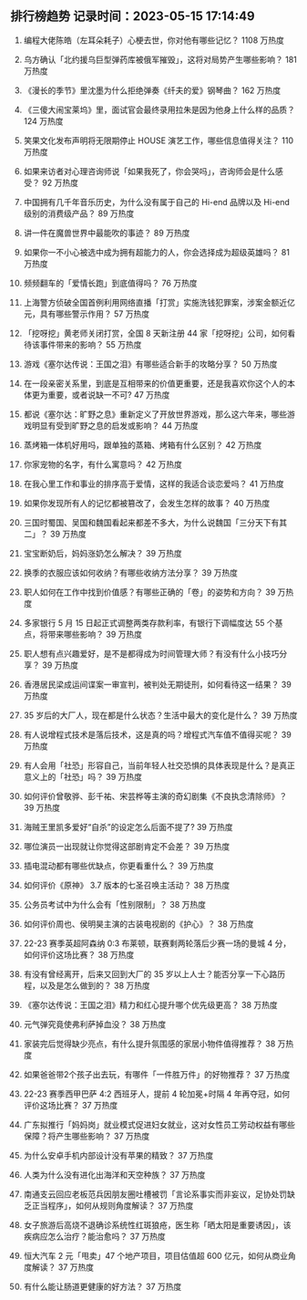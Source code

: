 
## 排行榜趋势 记录时间：2023-05-15 17:14:49
  
  1. 编程大佬陈皓（左耳朵耗子）心梗去世，你对他有哪些记忆？ 1108 万热度
    
  2. 乌方确认「北约援乌巨型弹药库被俄军摧毁」，这将对局势产生哪些影响？ 181 万热度
    
  3. 《漫长的季节》里沈墨为什么拒绝弹奏《纤夫的爱》钢琴曲？ 162 万热度
    
  4. 《三傻大闹宝莱坞》里，面试官会最终录用拉朱是因为他身上什么样的品质？ 124 万热度
    
  5. 笑果文化发布声明将无限期停止 HOUSE 演艺工作，哪些信息值得关注？ 110 万热度
    
  6. 如果来访者对心理咨询师说「如果我死了，你会哭吗」，咨询师会是什么感受？ 92 万热度
    
  7. 中国拥有几千年音乐历史，为什么没有属于自己的 Hi-end 品牌以及 Hi-end 级别的消费级产品？ 89 万热度
    
  8. 讲一件在魔兽世界中最能吹的事迹？ 89 万热度
    
  9. 如果你一不小心被选中成为拥有超能力的人，你会选择成为超级英雄吗？ 81 万热度
    
  10. 频频翻车的「爱情长跑」到底值得吗？ 76 万热度
    
  11. 上海警方侦破全国首例利用网络直播「打赏」实施洗钱犯罪案，涉案金额近亿元，具有哪些警示作用？ 57 万热度
    
  12. 「挖呀挖」黄老师关闭打赏，全国 8 天新注册 44 家「挖呀挖」公司，如何看待该事件带来的影响？ 55 万热度
    
  13. 游戏《塞尔达传说：王国之泪》有哪些适合新手的攻略分享？ 50 万热度
    
  14. 在一段亲密关系里，到底是互相带来的价值更重要，还是我喜欢你这个人的本体更为重要，或者说缺一不可? 47 万热度
    
  15. 都说《塞尔达：旷野之息》重新定义了开放世界游戏，那么这六年来，哪些游戏明显有受到旷野之息的启发或影响？ 44 万热度
    
  16. 蒸烤箱一体机好用吗，跟单独的蒸箱、烤箱有什么区别？ 42 万热度
    
  17. 你家宠物的名字，有什么寓意吗？ 42 万热度
    
  18. 在我心里工作和事业的排序高于爱情，这样的我适合谈恋爱吗？ 41 万热度
    
  19. 如果你发现所有人的记忆都被篡改了，会发生怎样的故事？ 40 万热度
    
  20. 三国时蜀国、吴国和魏国看起来都差不多大，为什么说魏国「三分天下有其二」？ 39 万热度
    
  21. 宝宝断奶后，妈妈涨奶怎么解决？ 39 万热度
    
  22. 换季的衣服应该如何收纳？有哪些收纳方法分享？ 39 万热度
    
  23. 职人如何在工作中找到价值感？有哪些正确的「卷」的姿势和方向？ 39 万热度
    
  24. 多家银行 5 月 15 日起正式调整两类存款利率，有银行下调幅度达 55 个基点，将带来哪些影响？ 39 万热度
    
  25. 职人想有点兴趣爱好，是不是都得成为时间管理大师？有没有什么小技巧分享？ 39 万热度
    
  26. 香港居民梁成运间谍案一审宣判，被判处无期徒刑，如何看待这一结果？ 39 万热度
    
  27. 35 岁后的大厂人，现在都是什么状态？生活中最大的变化是什么？ 39 万热度
    
  28. 有人说增程式技术是落后技术，这是真的吗？增程式汽车值不值得买呢？ 39 万热度
    
  29. 有人会用「社恐」形容自己，当前年轻人社交恐惧的具体表现是什么？是真正意义上的「社恐」吗？ 39 万热度
    
  30. 如何评价曾敬骅、彭千祐、宋芸桦等主演的奇幻剧集《不良执念清除师》？ 39 万热度
    
  31. 海贼王里凯多爱好“自杀”的设定怎么后面不提了? 39 万热度
    
  32. 哪位演员一出现就让你觉得这部剧肯定不会差？ 39 万热度
    
  33. 插电混动都有哪些优缺点，你更看重什么？ 39 万热度
    
  34. 如何评价《原神》 3.7 版本的七圣召唤主活动？ 38 万热度
    
  35. 公务员考试中为什么会有「性别限制」？ 38 万热度
    
  36. 如何评价周也、侯明昊主演的古装电视剧的《护心》？ 38 万热度
    
  37. 22-23 赛季英超阿森纳 0:3 布莱顿，联赛剩两轮落后少赛一场的曼城 4 分，如何评价这场比赛？ 38 万热度
    
  38. 有没有曾经离开，后来又回到大厂的 35 岁以上人士？能否分享一下心路历程，以及是怎么做到的？ 38 万热度
    
  39. 《塞尔达传说：王国之泪》精力和红心提升哪个优先级更高？ 38 万热度
    
  40. 元气弹究竟使弗利萨掉血没？ 38 万热度
    
  41. 家装完后觉得缺少亮点，有什么提升氛围感的家居小物件值得推荐？ 38 万热度
    
  42. 如果爸爸带2个孩子出去玩，有哪件「一件胜万件」的好物推荐？ 37 万热度
    
  43. 22-23 赛季西甲巴萨 4:2 西班牙人，提前 4 轮加冕+时隔 4 年再夺冠，如何评价这场比赛？ 37 万热度
    
  44. 广东拟推行「妈妈岗」就业模式促进妇女就业，这对女性员工劳动权益有哪些保障？将产生哪些影响？ 37 万热度
    
  45. 为什么安卓手机内部设计没有苹果的精致？ 37 万热度
    
  46. 人类为什么没有进化出海洋和天空种族？ 37 万热度
    
  47. 南通支云回应老板范兵因朋友圈吐槽被罚「言论系事实而非妄议，足协处罚缺乏正当程序」，如何从规则角度解读？ 37 万热度
    
  48. 女子旅游后高烧不退确诊系统性红斑狼疮，医生称「晒太阳是重要诱因」，该疾病应怎么治疗？能治愈吗？ 37 万热度
    
  49. 恒大汽车 2 元「甩卖」47 个地产项目，项目估值超 600 亿元，如何从商业角度解读？ 37 万热度
    
  50. 有什么能让肠道更健康的好方法？ 37 万热度
    